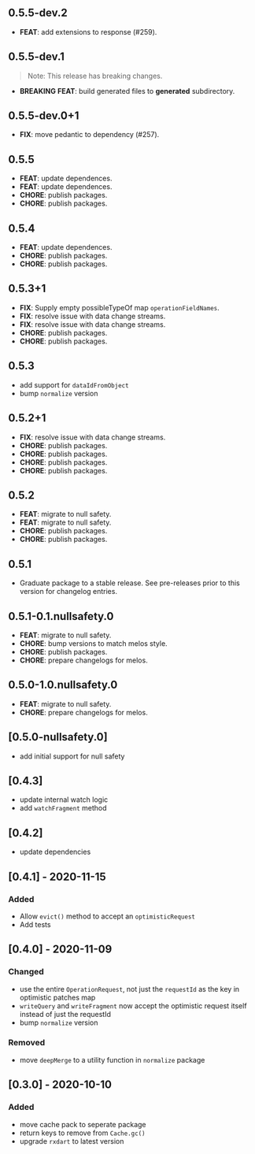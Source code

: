 ## 0.5.5-dev.2

 - **FEAT**: add extensions to response (#259).

## 0.5.5-dev.1

> Note: This release has breaking changes.

 - **BREAKING** **FEAT**: build generated files to __generated__ subdirectory.

## 0.5.5-dev.0+1

 - **FIX**: move pedantic to dependency (#257).

## 0.5.5

 - **FEAT**: update dependences.
 - **FEAT**: update dependences.
 - **CHORE**: publish packages.
 - **CHORE**: publish packages.

## 0.5.4

 - **FEAT**: update dependences.
 - **CHORE**: publish packages.
 - **CHORE**: publish packages.

## 0.5.3+1

 - **FIX**: Supply empty possibleTypeOf map `operationFieldNames`.
 - **FIX**: resolve issue with data change streams.
 - **FIX**: resolve issue with data change streams.
 - **CHORE**: publish packages.
 - **CHORE**: publish packages.

## 0.5.3

- add support for `dataIdFromObject`
- bump `normalize` version

## 0.5.2+1

- **FIX**: resolve issue with data change streams.
- **CHORE**: publish packages.
- **CHORE**: publish packages.
- **CHORE**: publish packages.
- **CHORE**: publish packages.

## 0.5.2

- **FEAT**: migrate to null safety.
- **FEAT**: migrate to null safety.
- **CHORE**: publish packages.
- **CHORE**: publish packages.

## 0.5.1

- Graduate package to a stable release. See pre-releases prior to this version for changelog entries.

## 0.5.1-0.1.nullsafety.0

- **FEAT**: migrate to null safety.
- **CHORE**: bump versions to match melos style.
- **CHORE**: publish packages.
- **CHORE**: prepare changelogs for melos.

## 0.5.0-1.0.nullsafety.0

- **FEAT**: migrate to null safety.
- **CHORE**: prepare changelogs for melos.

## [0.5.0-nullsafety.0]

- add initial support for null safety

## [0.4.3]

- update internal watch logic
- add `watchFragment` method

## [0.4.2]

- update dependencies

## [0.4.1] - 2020-11-15

### Added

- Allow `evict()` method to accept an `optimisticRequest`
- Add tests

## [0.4.0] - 2020-11-09

### Changed

- use the entire `OperationRequest`, not just the `requestId` as the key in optimistic patches map
- `writeQuery` and `writeFragment` now accept the optimistic request itself instead of just the requestId
- bump `normalize` version

### Removed

- move `deepMerge` to a utility function in `normalize` package

## [0.3.0] - 2020-10-10

### Added

- move cache pack to seperate package
- return keys to remove from `Cache.gc()`
- upgrade `rxdart` to latest version
